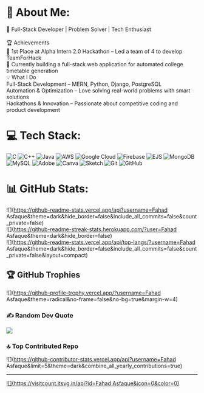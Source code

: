 # 💫 About Me:
🚀 Full-Stack Developer | Problem Solver | Tech Enthusiast<br><br>🏆 Achievements<br>🥇 1st Place at Alpha Intern 2.0 Hackathon – Led a team of 4 to develop TeamForHack<br>🔧 Currently building a full-stack web application for automated college timetable generation<br>💡 What I Do<br>Full-Stack Development – MERN, Python, Django, PostgreSQL<br>Automation & Optimization – Love solving real-world problems with smart solutions<br>Hackathons & Innovation – Passionate about competitive coding and product development


# 💻 Tech Stack:
![C](https://img.shields.io/badge/c-%2300599C.svg?style=for-the-badge&logo=c&logoColor=white) ![C++](https://img.shields.io/badge/c++-%2300599C.svg?style=for-the-badge&logo=c%2B%2B&logoColor=white) ![Java](https://img.shields.io/badge/java-%23ED8B00.svg?style=for-the-badge&logo=openjdk&logoColor=white) ![AWS](https://img.shields.io/badge/AWS-%23FF9900.svg?style=for-the-badge&logo=amazon-aws&logoColor=white) ![Google Cloud](https://img.shields.io/badge/GoogleCloud-%234285F4.svg?style=for-the-badge&logo=google-cloud&logoColor=white) ![Firebase](https://img.shields.io/badge/firebase-%23039BE5.svg?style=for-the-badge&logo=firebase) ![EJS](https://img.shields.io/badge/ejs-%23B4CA65.svg?style=for-the-badge&logo=ejs&logoColor=black) ![MongoDB](https://img.shields.io/badge/MongoDB-%234ea94b.svg?style=for-the-badge&logo=mongodb&logoColor=white) ![MySQL](https://img.shields.io/badge/mysql-4479A1.svg?style=for-the-badge&logo=mysql&logoColor=white) ![Adobe](https://img.shields.io/badge/adobe-%23FF0000.svg?style=for-the-badge&logo=adobe&logoColor=white) ![Canva](https://img.shields.io/badge/Canva-%2300C4CC.svg?style=for-the-badge&logo=Canva&logoColor=white) ![Sketch](https://img.shields.io/badge/Sketch-FFB387?style=for-the-badge&logo=sketch&logoColor=black) ![Git](https://img.shields.io/badge/git-%23F05033.svg?style=for-the-badge&logo=git&logoColor=white) ![GitHub](https://img.shields.io/badge/github-%23121011.svg?style=for-the-badge&logo=github&logoColor=white)
# 📊 GitHub Stats:
![](https://github-readme-stats.vercel.app/api?username=Fahad Asfaque&theme=dark&hide_border=false&include_all_commits=false&count_private=false)<br/>
![](https://github-readme-streak-stats.herokuapp.com/?user=Fahad Asfaque&theme=dark&hide_border=false)<br/>
![](https://github-readme-stats.vercel.app/api/top-langs/?username=Fahad Asfaque&theme=dark&hide_border=false&include_all_commits=false&count_private=false&layout=compact)

## 🏆 GitHub Trophies
![](https://github-profile-trophy.vercel.app/?username=Fahad Asfaque&theme=radical&no-frame=false&no-bg=true&margin-w=4)

### ✍️ Random Dev Quote
![](https://quotes-github-readme.vercel.app/api?type=horizontal&theme=radical)

### 🔝 Top Contributed Repo
![](https://github-contributor-stats.vercel.app/api?username=Fahad Asfaque&limit=5&theme=dark&combine_all_yearly_contributions=true)

---
[![](https://visitcount.itsvg.in/api?id=Fahad Asfaque&icon=0&color=0)](https://visitcount.itsvg.in)

<!-- Proudly created with GPRM ( https://gprm.itsvg.in ) -->
